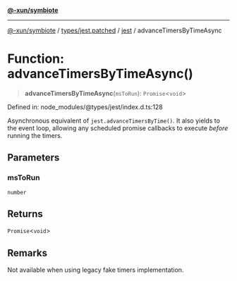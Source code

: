 [**@-xun/symbiote**](../../../../../README.md)

***

[@-xun/symbiote](../../../../../README.md) / [types/jest.patched](../../../README.md) / [jest](../README.md) / advanceTimersByTimeAsync

# Function: advanceTimersByTimeAsync()

> **advanceTimersByTimeAsync**(`msToRun`): `Promise`\<`void`\>

Defined in: node\_modules/@types/jest/index.d.ts:128

Asynchronous equivalent of `jest.advanceTimersByTime()`. It also yields to the event loop,
allowing any scheduled promise callbacks to execute _before_ running the timers.

## Parameters

### msToRun

`number`

## Returns

`Promise`\<`void`\>

## Remarks

Not available when using legacy fake timers implementation.
